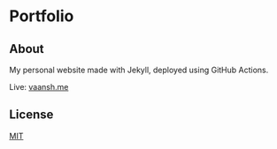 # Portfolio

## About

My personal website made with Jekyll, deployed using GitHub Actions.

Live: [vaansh.me](https://vaansh.me)

## License

[MIT](https://choosealicense.com/licenses/mit/)
